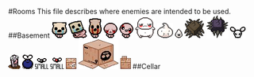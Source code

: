 #Rooms
This file describes where enemies are intended to be used.
##Basement
![](https://raw.githubusercontent.com/AgonyTeam/Agony/master/Basement%20Renovator%20patch/resources/Entities/10.0.1%20-%20lvl1%20Sackhead.png)
![](https://raw.githubusercontent.com/AgonyTeam/Agony/master/Basement%20Renovator%20patch/resources/Entities/24.0.1%20-%20Sackhead%20lvl2.png)
![](https://raw.githubusercontent.com/AgonyTeam/Agony/master/Basement%20Renovator%20patch/resources/Entities/247.0.1%20-%20lvl3%20Sackhead.png)
![](https://raw.githubusercontent.com/AgonyTeam/Agony/master/Basement%20Renovator%20patch/resources/Entities/10.13.13%20-%20Hugger.png)
![](https://raw.githubusercontent.com/AgonyTeam/Agony/master/Basement%20Renovator%20patch/resources/Entities/10.79.0%20-%20Glitchy%20Gaper.png)
![](https://raw.githubusercontent.com/AgonyTeam/Agony/master/Basement%20Renovator%20patch/resources/Entities/208.0.15%20-%20Eternal%20Fatty.png)
![](https://raw.githubusercontent.com/AgonyTeam/Agony/master/Basement%20Renovator%20patch/resources/Entities/220.0.13%20-%20Eternal%20Squirt.png)
![](https://raw.githubusercontent.com/AgonyTeam/Agony/master/Basement%20Renovator%20patch/resources/Entities/217.0.13%20-%20Eternal%20Dip.png)
![](https://raw.githubusercontent.com/AgonyTeam/Agony/master/Basement%20Renovator%20patch/resources/Entities/73.1.1%20-%20Yellow%20block.png)
![](https://raw.githubusercontent.com/AgonyTeam/Agony/master/Basement%20Renovator%20patch/resources/Entities/44.0.1%20-%20Purple%20block.png)
![](https://raw.githubusercontent.com/AgonyTeam/Agony/master/Basement%20Renovator%20patch/resources/Entities/214.1.0%20-%20lvl3%20Fly.png)
![](https://raw.githubusercontent.com/AgonyTeam/Agony/master/Basement%20Renovator%20patch/resources/Entities/244.0.2%20-%20Derp%20Worm.png)
![](https://raw.githubusercontent.com/AgonyTeam/Agony/master/Basement%20Renovator%20patch/resources/Entities/79.11.1%20-%20Overflowing%20fly.png)
![](https://raw.githubusercontent.com/AgonyTeam/Agony/master/Basement%20Renovator%20patch/resources/Entities/13.1.0%20-%20small%20Fly.png)
![](https://raw.githubusercontent.com/AgonyTeam/Agony/master/Basement%20Renovator%20patch/resources/Entities/18.1.0%20-%20small%20Attack%20Fly.png)
![](https://raw.githubusercontent.com/AgonyTeam/Agony/master/Basement%20Renovator%20patch/resources/Entities/1500.0.0%20-%20Box01.png)
![](https://raw.githubusercontent.com/AgonyTeam/Agony/master/Basement%20Renovator%20patch/resources/Entities/1500.0.0%20-%20Box02.png)
![](https://raw.githubusercontent.com/AgonyTeam/Agony/master/Basement%20Renovator%20patch/resources/Entities/1500.0.0%20-%20Box03.png)
##Cellar

